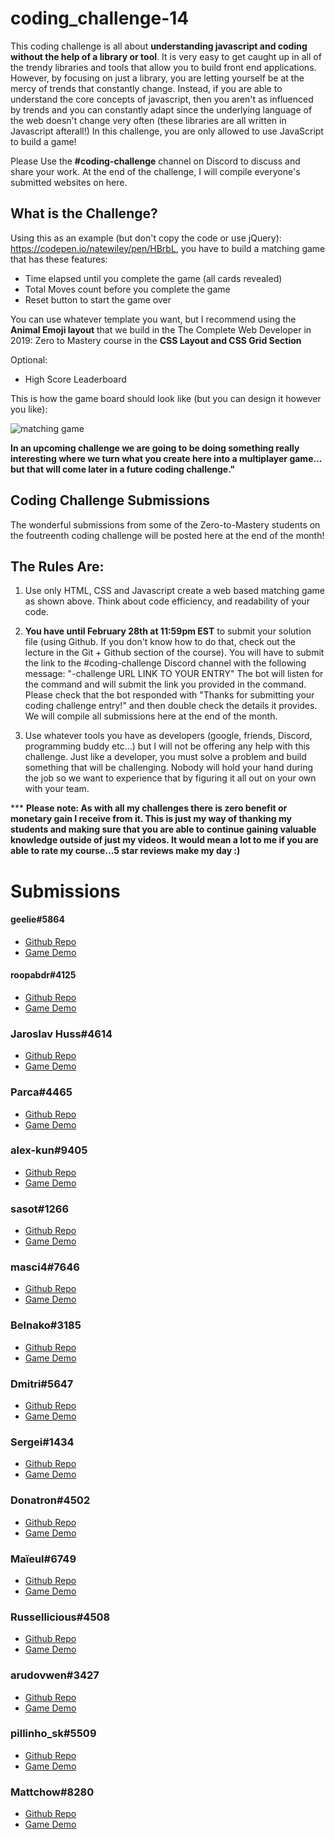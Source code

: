 # coding_challenge-14

This coding challenge is all about **understanding javascript and coding without the help of a library or tool**. It is very easy to get caught up in all of the trendy libraries and tools that allow you to build front end applications. However, by focusing on just a library, you are letting yourself be at the mercy of trends that constantly change. Instead, if you are able to understand the core concepts of javascript, then you aren't as influenced by trends and you can constantly adapt since the underlying language of the web doesn't change very often (these libraries are all written in Javascript afterall!) In this challenge, you are only allowed to use JavaScript to build a game!

Please Use the **#coding-challenge** channel on Discord to discuss and share your work. At the end of the challenge, I will compile everyone's submitted websites on here.

## What is the Challenge?
Using this as an example (but don't copy the code or use jQuery): https://codepen.io/natewiley/pen/HBrbL, you have to build a matching game that has these features:
- Time elapsed until you complete the game (all cards revealed)
- Total Moves count before you complete the game
- Reset button to start the game over

You can use whatever template you want, but I recommend using the **Animal Emoji layout** that we build in the The Complete Web Developer in 2019: Zero to Mastery course in the **CSS Layout and CSS Grid Section**

Optional:
- High Score Leaderboard

This is how the game board should look like (but you can design it however you like):

![matching game](https://camo.githubusercontent.com/44fa9b920c0b9afcad70b67fd92a3cafa84b5963/68747470733a2f2f636f64656d756e6b65652e6769746875622e696f2f6d617463682f696d672f73637265656e73686f74312e706e67)

**In an upcoming challenge we are going to be doing something really interesting where we turn what you create here into a multiplayer game... but that will come later in a future coding challenge."**

## Coding Challenge Submissions
The wonderful submissions from some of the Zero-to-Mastery students on the foutreenth coding challenge will be posted here at the end of the month!

## The Rules Are:

1. Use only HTML, CSS and Javascript create a web based matching game as shown above. Think about code efficiency, and readability of your code. 

2. **You have until February 28th at 11:59pm EST** to submit your solution file (using Github. If you don't know how to do that, check out the lecture in the Git + Github section of the course). You will have to submit the link to the #coding-challenge Discord channel with the following message: "-challenge URL LINK TO YOUR ENTRY"
The bot will listen for the command and will submit the link you provided in the command. Please check that the bot responded with "Thanks for submitting your coding challenge entry!" and then double check the details it provides. We will compile all submissions here at the end of the month.

3. Use whatever tools you have as developers (google, friends, Discord, programming buddy etc...) but I will not be offering any help with this challenge. Just like a developer, you must solve a problem and build something that will be challenging. Nobody will hold your hand during the job so we want to experience that by figuring it all out on your own with your team. 

*** **Please note: As with all my challenges there is zero benefit or monetary gain I receive from it. This is just my way of thanking my students and making sure that you are able to continue gaining valuable knowledge outside of just my videos. It would mean a lot to me if you are able to rate my course...5 star reviews make my day :)**

# Submissions
#### geelie#5864
- [Github Repo](https://github.com/GlynL/coding_challenge-14)
- [Game Demo](https://www.glynlewington.com/guessing-game/)

#### roopabdr#4125
- [Github Repo](https://github.com/roopabdr/coding_challenge-14)
- [Game Demo](http://htmlpreview.github.io/?https://github.com/roopabdr/coding_challenge-14/blob/master/index.html)

### Jaroslav Huss#4614
- [Github Repo](https://github.com/jaroslavhuss/codingchallange14)
- [Game Demo](https://dazzling-jackson-163a4f.netlify.com/)

### Parca#4465
- [Github Repo](https://github.com/uhayon/coding_challenge-14)
- [Game Demo]()

### alex-kun#9405
- [Github Repo](https://github.com/Alexgioff/coding_challenge-14/)
- [Game Demo](https://alexgioff.github.io/coding_challenge-14/)

### sasot#1266
- [Github Repo](https://github.com/saso78/coding_challenge-14/)
- [Game Demo](http://htmlpreview.github.io/?https://github.com/saso78/coding_challenge-14/blob/master/index.html)

### masci4#7646
- [Github Repo](https://github.com/sciortinomrc/matching-game)
- [Game Demo](http://htmlpreview.github.io/?https://github.com/sciortinomrc/matching-game/blob/master/index.html)

### Belnako#3185
- [Github Repo](https://github.com/Belnako/coding_challenge-14)
- [Game Demo](https://belnako.github.io/coding_challenge-14/)

### Dmitri#5647
- [Github Repo](https://github.com/Dmitri801/dev-match-challenge14)
- [Game Demo](https://dmitri801.github.io/dev-match-challenge14/)

### Sergei#1434
- [Github Repo](https://github.com/kopluspro/Memory-Game)
- [Game Demo](https://kopluspro.github.io/Memory-Game/)

### Donatron#4502
- [Github Repo](https://github.com/Donatron/thrones-match)
- [Game Demo](http://htmlpreview.github.io/?https://github.com/Donatron/thrones-match/blob/master/index.html)

### Maïeul#6749
- [Github Repo](https://github.com/maieulChevalier/maieulchevalier.github.io/tree/master/coding-challenge-14)
- [Game Demo](https://maieulchevalier.github.io/coding-challenge-14/)

### Russellicious#4508
- [Github Repo](https://github.com/RussellSoppe/matchup)
- [Game Demo](https://russellsoppe.github.io/matchup/)

### arudovwen#3427
- [Github Repo](https://github.com/arudovwen/memory-match)
- [Game Demo](https://arudovwen.github.io/memory-match/)

### pillinho_sk#5509
- [Github Repo](https://github.com/Dromediansk/matching-game-coding-challenge-14)
- [Game Demo](https://dromediansk.github.io/matching-game-coding-challenge-14/)

### Mattchow#8280
- [Github Repo](https://github.com/MattCSmith/RoboMatch-Frontend)
- [Game Demo](https://mattcsmith.github.io/RoboMatch-Frontend/)
